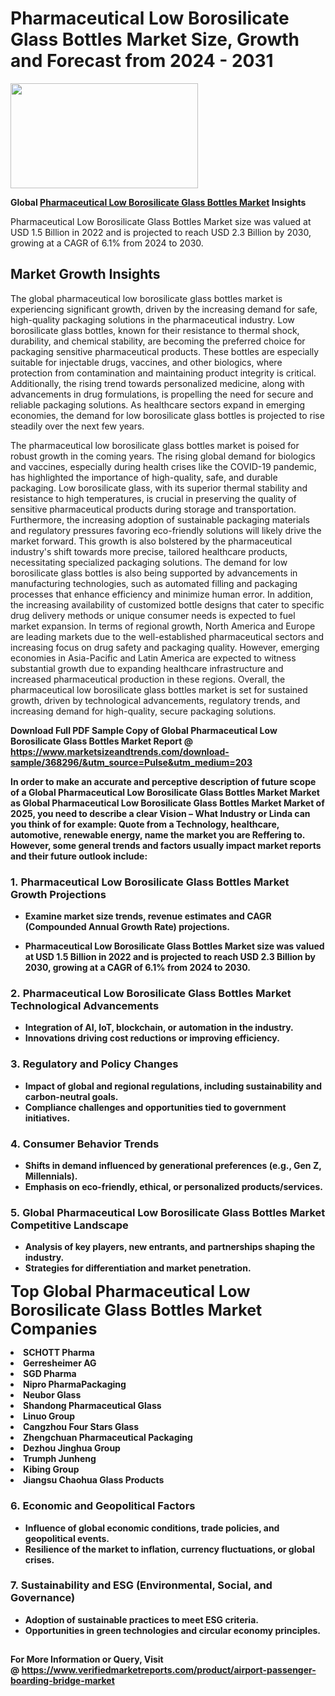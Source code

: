 <H1>Pharmaceutical Low Borosilicate Glass Bottles Market Size, Growth and Forecast from 2024 - 2031</H1><img class="aligncenter size-medium wp-image-584254" src="https://thirdeyenews.in/wp-content/uploads/2024/09/Global-Market-Research-300x168.jpeg" alt="" width="300" height="168" /><p><strong>Global&nbsp;<a href="https://www.marketsizeandtrends.com/download-sample/368296/&amp;utm_source=Pulse&amp;utm_medium=203">Pharmaceutical Low Borosilicate Glass Bottles Market</a> Insights</strong></p><p>Pharmaceutical Low Borosilicate Glass Bottles Market size was valued at USD 1.5 Billion in 2022 and is projected to reach USD 2.3 Billion by 2030, growing at a CAGR of 6.1% from 2024 to 2030.</p><p><h2>Market Growth Insights</h2> <p>The global pharmaceutical low borosilicate glass bottles market is experiencing significant growth, driven by the increasing demand for safe, high-quality packaging solutions in the pharmaceutical industry. Low borosilicate glass bottles, known for their resistance to thermal shock, durability, and chemical stability, are becoming the preferred choice for packaging sensitive pharmaceutical products. These bottles are especially suitable for injectable drugs, vaccines, and other biologics, where protection from contamination and maintaining product integrity is critical. Additionally, the rising trend towards personalized medicine, along with advancements in drug formulations, is propelling the need for secure and reliable packaging solutions. As healthcare sectors expand in emerging economies, the demand for low borosilicate glass bottles is projected to rise steadily over the next few years.</p> <p><strong></strong></p> <p>The pharmaceutical low borosilicate glass bottles market is poised for robust growth in the coming years. The rising global demand for biologics and vaccines, especially during health crises like the COVID-19 pandemic, has highlighted the importance of high-quality, safe, and durable packaging. Low borosilicate glass, with its superior thermal stability and resistance to high temperatures, is crucial in preserving the quality of sensitive pharmaceutical products during storage and transportation. Furthermore, the increasing adoption of sustainable packaging materials and regulatory pressures favoring eco-friendly solutions will likely drive the market forward. This growth is also bolstered by the pharmaceutical industry's shift towards more precise, tailored healthcare products, necessitating specialized packaging solutions. The demand for low borosilicate glass bottles is also being supported by advancements in manufacturing technologies, such as automated filling and packaging processes that enhance efficiency and minimize human error. In addition, the increasing availability of customized bottle designs that cater to specific drug delivery methods or unique consumer needs is expected to fuel market expansion. In terms of regional growth, North America and Europe are leading markets due to the well-established pharmaceutical sectors and increasing focus on drug safety and packaging quality. However, emerging economies in Asia-Pacific and Latin America are expected to witness substantial growth due to expanding healthcare infrastructure and increased pharmaceutical production in these regions. Overall, the pharmaceutical low borosilicate glass bottles market is set for sustained growth, driven by technological advancements, regulatory trends, and increasing demand for high-quality, secure packaging solutions. <p><strong></p><p><span class=""><strong>Download Full PDF Sample Copy of Global Pharmaceutical Low Borosilicate Glass Bottles Market Report</strong> @ <a href="https://www.marketsizeandtrends.com/download-sample/368296/&amp;utm_source=Pulse&amp;utm_medium=203" target="_blank">https://www.marketsizeandtrends.com/download-sample/368296/&amp;utm_source=Pulse&amp;utm_medium=203</a></span></p><p>In order to make an accurate and perceptive description of future scope of a Global&nbsp;Pharmaceutical Low Borosilicate Glass Bottles Market Market as Global&nbsp;Pharmaceutical Low Borosilicate Glass Bottles Market Market of 2025, you need to describe a clear Vision &ndash; What Industry or Linda can you think of for example: Quote from a Technology, healthcare, automotive, renewable energy, name the market you are Reffering to. However, some general trends and factors usually impact market reports and their future outlook include:</p><h3>1.&nbsp;<strong>Pharmaceutical Low Borosilicate Glass Bottles Market Growth Projections</strong></h3><ul><li>Examine market size trends, revenue estimates and CAGR (Compounded Annual Growth Rate) projections.</li><li><p>Pharmaceutical Low Borosilicate Glass Bottles Market size was valued at USD 1.5 Billion in 2022 and is projected to reach USD 2.3 Billion by 2030, growing at a CAGR of 6.1% from 2024 to 2030.</p></li></ul><h3>2.&nbsp;<strong>Pharmaceutical Low Borosilicate Glass Bottles Market Technological Advancements</strong></h3><ul><li>Integration of AI, IoT, blockchain, or automation in the industry.</li><li>Innovations driving cost reductions or improving efficiency.</li></ul><h3>3.&nbsp;<strong>Regulatory and Policy Changes</strong></h3><ul><li>Impact of global and regional regulations, including sustainability and carbon-neutral goals.</li><li>Compliance challenges and opportunities tied to government initiatives.</li></ul><h3>4.&nbsp;<strong>Consumer Behavior Trends</strong></h3><ul><li>Shifts in demand influenced by generational preferences (e.g., Gen Z, Millennials).</li><li>Emphasis on eco-friendly, ethical, or personalized products/services.</li></ul><h3>5.&nbsp;<strong>Global Pharmaceutical Low Borosilicate Glass Bottles Market Competitive Landscape</strong></h3><ul><li>Analysis of key players, new entrants, and partnerships shaping the industry.</li><li>Strategies for differentiation and market penetration.</li></ul><p data-pm-slice="1 1 []"><span style="color: inherit; font-family: inherit; font-size: 25px;">Top Global Pharmaceutical Low Borosilicate Glass Bottles Market Companies</span></p><div class="" data-test-id=""><p><li>SCHOTT Pharma</li><li> Gerresheimer AG</li><li> SGD Pharma</li><li> Nipro PharmaPackaging</li><li> Neubor Glass</li><li> Shandong Pharmaceutical Glass</li><li> Linuo Group</li><li> Cangzhou Four Stars Glass</li><li> Zhengchuan Pharmaceutical Packaging</li><li> Dezhou Jinghua Group</li><li> Trumph Junheng</li><li> Kibing Group</li><li> Jiangsu Chaohua Glass Products</li></p></div><h3>6.&nbsp;<strong>Economic and Geopolitical Factors</strong></h3><ul><li>Influence of global economic conditions, trade policies, and geopolitical events.</li><li>Resilience of the market to inflation, currency fluctuations, or global crises.</li></ul><h3>7.&nbsp;<strong>Sustainability and ESG (Environmental, Social, and Governance)</strong></h3><ul><li>Adoption of sustainable practices to meet ESG criteria.</li><li>Opportunities in green technologies and circular economy principles.</li></ul><h2><strong style="font-size: 14px;">For More Information or Query, Visit @&nbsp;</strong><a style="background-color: #ffffff; font-size: 14px;" href="https://www.marketsizeandtrends.com/report/pharmaceutical-low-borosilicate-glass-bottles-market/" target="_blank">https://www.verifiedmarketreports.com/product/airport-passenger-boarding-bridge-market</a></h2>
